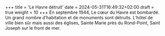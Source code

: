 +++
title = 'Le Havre détruit'
date = 2024-05-31T16:49:32+02:00
draft = true
weight = 10
+++
En septembre 1944, Le cœur du Havre est bombardé.<!--more--> Un grand nombre d’habitation et de monuments sont détruits. L’hôtel de ville bien sûr mais aussi des églises, Sainte Marie près du Rond-Point, Saint Joseph sur le front de mer.